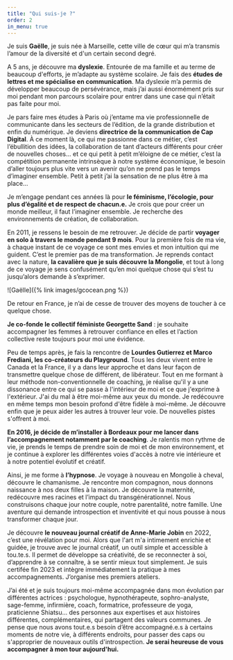 ```yaml
---
title: "Qui suis-je ?"
order: 2
in_menu: true
---
```

Je suis **Gaëlle**, je suis née à Marseille, cette ville de cœur qui m’a transmis l’amour de la diversité et d'un certain second degré.

A 5 ans, je découvre ma **dyslexie**. Entourée de ma famille et au terme de beaucoup d'efforts, je m’adapte au système scolaire. Je fais des **études de lettres et me spécialise en communication**. Ma dyslexie m’a permis de développer beaucoup de persévérance, mais j’ai aussi énormément pris sur moi pendant mon parcours scolaire pour entrer dans une case qui n’était pas faite pour moi.

Je pars faire mes études à Paris où j’entame ma vie professionnelle de communicante dans les secteurs de l’édition, de la grande distribution et enfin du numérique. Je deviens **directrice de la communication de Cap Digital**. À ce moment là, ce qui me passionne dans ce métier, c’est l’ébullition des idées, la collaboration de tant d’acteurs différents pour créer de nouvelles choses... et ce qui petit à petit m’éloigne de ce métier, c’est la compétition permanente intrinsèque à notre système économique, le besoin d’aller toujours plus vite vers un avenir qu’on ne prend pas le temps d’imaginer ensemble. Petit à petit j’ai la sensation de ne plus être à ma place...

Je m’engage pendant ces années là pour **le féminisme, l’écologie, pour plus d’égalité et de respect de chacun.e.** Je crois que pour créer un monde meilleur, il faut l’imaginer ensemble. Je recherche des environnements de création, de collaboration.

En 2011, je ressens le besoin de me retrouver. Je décide de partir **voyager en solo à travers le monde pendant 9 mois**. Pour la première fois de ma vie, à chaque instant de ce voyage ce sont mes envies et mon intuition qui me guident. C’est le premier pas de ma transformation. Je reprends contact avec la nature, **la cavalière que je suis découvre la Mongolie**, et tout à long de ce voyage je sens confusément qu’en moi quelque chose qui s’est tu jusqu’alors demande à s’exprimer.

![Gaëlle]({% link images/gcocean.png %}) 

De retour en France, je n’ai de cesse de trouver des moyens de toucher à ce quelque chose. 

**Je co-fonde le collectif féministe Georgette Sand** : je souhaite accompagner les femmes à retrouver confiance en elles et l’action collective reste toujours pour moi une évidence.

Peu de temps après, je fais la rencontre de **Lourdes Gutierrez et Marco Frediani, les co-créateurs du Playground**. Tous les deux vivent entre le Canada et la France, il y a dans leur approche et dans leur façon de transmettre quelque chose de différent, de libérateur. Tout en me formant à leur méthode non-conventionnelle de coaching, je réalise qu'il y a une dissonance entre ce qui se passe à l'intérieur de moi et ce que j'exprime à l'extérieur. J'ai du mal à être moi-même aux yeux du monde. Je redécouvre en même temps mon besoin profond d'être fidèle à moi-même. Je découvre enfin que je peux aider les autres à trouver leur voie. De nouvelles pistes s'offrent à moi. 

**En 2016, je décide de m’installer à Bordeaux pour me lancer dans l’accompagnement notamment par le coaching**. Je ralentis mon rythme de vie, je prends le temps de prendre soin de moi et de mon environnement, et je continue à explorer les différentes voies d'accès à notre vie intérieure et à notre potentiel évolutif et créatif. 

Ainsi, je me forme à **l’hypnose**. Je voyage à nouveau en Mongolie à cheval, découvre le chamanisme. Je rencontre mon compagnon, nous donnons naissance à nos deux filles à la maison. Je découvre la maternité, redécouvre mes racines et l’impact du transgénérationnel. Nous construisons chaque jour notre couple, notre parentalité, notre famille. Une aventure qui demande introspection et inventivité et qui nous pousse à nous transformer chaque jour.

Je découvre **le nouveau journal créatif de Anne-Marie Jobin** en 2022, c’est une révélation pour moi. Alors que l'art m'a intimement enrichie et guidée, je trouve avec le journal créatif, un outil simple et accessible à tou.te.s. Il permet de développe sa créativité, de se reconnecter à soi, d’apprendre à se connaître, à se sentir mieux tout simplement. Je suis certifée fin 2023 et intègre immédiatement la pratique à mes accompagnements. J’organise mes premiers ateliers.

J’ai été et je suis toujours moi-même accompagnée dans mon évolution par différentes actrices : psychologue, hypnothérapeute, sophro-analyste, sage-femme, infirmière, coach, formatrice, professeure de yoga, praticienne Shiatsu... des personnes aux expertises et aux histoires différentes, complémentaires, qui partagent des valeurs communes. Je pense que nous avons tout.e.s besoin d’être accompagné.e.s à certains moments de notre vie, à différents endroits, pour passer des caps ou s'approprier de nouveaux outils d'introspection. **Je serai heureuse de vous accompagner à mon tour aujourd'hui.** 